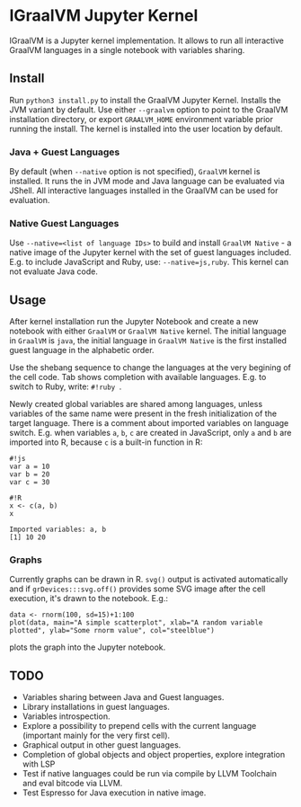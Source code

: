 # IGraalVM Jupyter Kernel

IGraalVM is a Jupyter kernel implementation. It allows to run all interactive GraalVM languages in a single notebook with variables sharing.

## Install

Run `python3 install.py` to install the GraalVM Jupyter Kernel. Installs the JVM variant by default. Use either `--graalvm` option to point to the GraalVM installation directory, or export `GRAALVM_HOME` environment variable prior running the install. The kernel is installed into the user location by default.

### Java + Guest Languages

By default (when `--native` option is not specified), `GraalVM` kernel is installed. It runs the in JVM mode and Java language can be evaluated via JShell. All interactive languages installed in the GraalVM can be used for evaluation.

### Native Guest Languages

Use `--native=<list of language IDs>` to build and install `GraalVM Native` - a native image of the Jupyter kernel with the set of guest languages included. E.g. to include JavaScript and Ruby, use: `--native=js,ruby`. This kernel can not evaluate Java code.

## Usage

After kernel installation run the Jupyter Notebook and create a new notebook with either `GraalVM` or `GraalVM Native` kernel. The initial language in `GraalVM` is `java`, the initial language in `GraalVM Native` is the first installed guest language in the alphabetic order.

Use the shebang sequence to change the languages at the very begining of the cell code. Tab shows completion with available languages. E.g. to switch to Ruby, write: `#!ruby `.

Newly created global variables are shared among languages, unless variables of the same name were present in the fresh initialization of the target language. There is a comment about imported variables on language switch. E.g. when variables `a`, `b`, `c` are created in JavaScript, only `a` and `b` are imported into R, because `c` is a built-in function in R:
```
#!js
var a = 10
var b = 20
var c = 30
```
```
#!R
x <- c(a, b)
x
```
```
Imported variables: a, b
[1] 10 20
```

### Graphs

Currently graphs can be drawn in R. `svg()` output is activated automatically and if `grDevices:::svg.off()` provides some SVG image after the cell execution, it's drawn to the notebook. E.g.:
```
data <- rnorm(100, sd=15)+1:100
plot(data, main="A simple scatterplot", xlab="A random variable plotted", ylab="Some rnorm value", col="steelblue")
```
plots the graph into the Jupyter notebook.


## TODO

- Variables sharing between Java and Guest languages.
- Library installations in guest languages.
- Variables introspection.
- Explore a possibility to prepend cells with the current language (important mainly for the very first cell).
- Graphical output in other guest languages.
- Completion of global objects and object properties, explore integration with LSP
- Test if native languages could be run via compile by LLVM Toolchain and eval bitcode via LLVM.
- Test Espresso for Java execution in native image.


